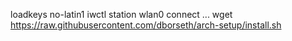 loadkeys no-latin1
iwctl station wlan0 connect ...
wget https://raw.githubusercontent.com/dborseth/arch-setup/install.sh